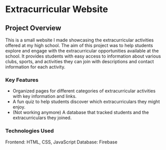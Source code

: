 # Extracurricular Website

## Project Overview 
This is a small website I made showcasing the extracurricular activities offered at my high school. The aim of this project was to help students explore and engage with the extracurricular opportunities available at the school. It provides students with easy access to information about various clubs, sports, and activities they can join with descriptions and contact information for each activity.

### Key Features
- Organized pages for different categories of extracurricular activities with key information and links.
- A fun quiz to help students discover which extracurriculars they might enjoy.
- (Not working anymore) A database that tracked students and the extracurriculars they joined.

### Technologies Used
Frontend: HTML, CSS, JavaScript
Database: Firebase

